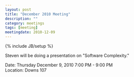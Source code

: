 ```yaml
---
layout: post
title: "December 2010 Meeting"
description: ""
category: meetings
tags: [meeting]
meetingdate: 2010-12-09
---
```

{% include JB/setup %}

Steven will be doing a presentation on "Software Complexity."                  
                                                                             
Date: Thursday December 9, 2010 7:00 PM - 9:00 PM                                
Location: Downs 107                                         
